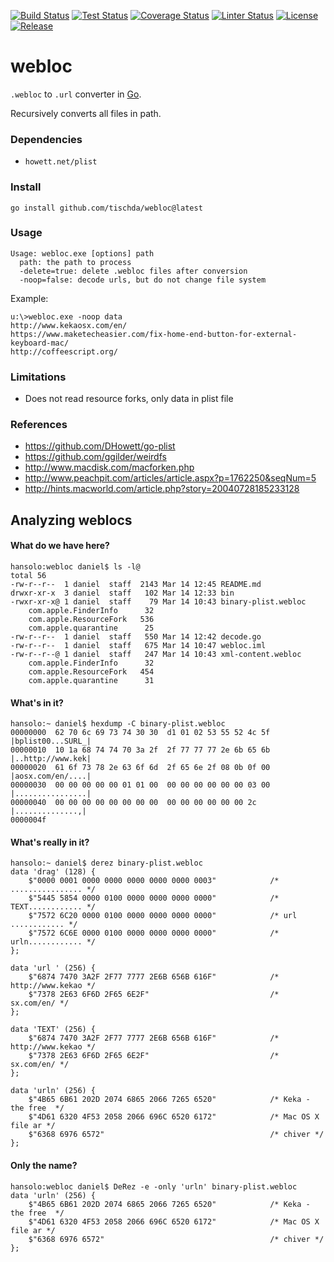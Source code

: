 [![Build Status](https://github.com/tischda/webloc/actions/workflows/build.yml/badge.svg)](https://github.com/tischda/webloc/actions/workflows/build.yml)
[![Test Status](https://github.com/tischda/webloc/actions/workflows/test.yml/badge.svg)](https://github.com/tischda/webloc/actions/workflows/test.yml)
[![Coverage Status](https://coveralls.io/repos/tischda/webloc/badge.svg)](https://coveralls.io/r/tischda/webloc)
[![Linter Status](https://github.com/tischda/webloc/actions/workflows/linter.yml/badge.svg)](https://github.com/tischda/webloc/actions/workflows/linter.yml)
[![License](https://img.shields.io/github/license/tischda/webloc)](/LICENSE)
[![Release](https://img.shields.io/github/release/tischda/webloc.svg)](https://github.com/tischda/webloc/releases/latest)


# webloc

`.webloc` to `.url` converter in [Go](https://www.golang.org).

Recursively converts all files in path.

### Dependencies

* `howett.net/plist`

### Install

~~~
go install github.com/tischda/webloc@latest
~~~

### Usage

~~~
Usage: webloc.exe [options] path
  path: the path to process
  -delete=true: delete .webloc files after conversion
  -noop=false: decode urls, but do not change file system
~~~

Example:

~~~
u:\>webloc.exe -noop data
http://www.kekaosx.com/en/
https://www.maketecheasier.com/fix-home-end-button-for-external-keyboard-mac/
http://coffeescript.org/
~~~

### Limitations

* Does not read resource forks, only data in plist file


### References

* https://github.com/DHowett/go-plist
* https://github.com/ggilder/weirdfs
* http://www.macdisk.com/macforken.php
* http://www.peachpit.com/articles/article.aspx?p=1762250&seqNum=5
* http://hints.macworld.com/article.php?story=20040728185233128


Analyzing weblocs
-----------------

#### What do we have here?

~~~
hansolo:webloc daniel$ ls -l@
total 56
-rw-r--r--  1 daniel  staff  2143 Mar 14 12:45 README.md
drwxr-xr-x  3 daniel  staff   102 Mar 14 12:33 bin
-rwxr-xr-x@ 1 daniel  staff    79 Mar 14 10:43 binary-plist.webloc
	com.apple.FinderInfo	  32
	com.apple.ResourceFork	 536
	com.apple.quarantine	  25
-rw-r--r--  1 daniel  staff   550 Mar 14 12:42 decode.go
-rw-r--r--  1 daniel  staff   675 Mar 14 10:47 webloc.iml
-rw-r--r--@ 1 daniel  staff   247 Mar 14 10:43 xml-content.webloc
	com.apple.FinderInfo	  32
	com.apple.ResourceFork	 454
	com.apple.quarantine	  31
~~~

#### What's in it?

~~~
hansolo:~ daniel$ hexdump -C binary-plist.webloc
00000000  62 70 6c 69 73 74 30 30  d1 01 02 53 55 52 4c 5f  |bplist00...SURL_|
00000010  10 1a 68 74 74 70 3a 2f  2f 77 77 77 2e 6b 65 6b  |..http://www.kek|
00000020  61 6f 73 78 2e 63 6f 6d  2f 65 6e 2f 08 0b 0f 00  |aosx.com/en/....|
00000030  00 00 00 00 00 01 01 00  00 00 00 00 00 00 03 00  |................|
00000040  00 00 00 00 00 00 00 00  00 00 00 00 00 00 2c     |..............,|
0000004f
~~~

#### What's really in it?

~~~
hansolo:~ daniel$ derez binary-plist.webloc
data 'drag' (128) {
    $"0000 0001 0000 0000 0000 0000 0000 0003"            /* ................ */
    $"5445 5854 0000 0100 0000 0000 0000 0000"            /* TEXT............ */
    $"7572 6C20 0000 0100 0000 0000 0000 0000"            /* url ............ */
    $"7572 6C6E 0000 0100 0000 0000 0000 0000"            /* urln............ */
};

data 'url ' (256) {
    $"6874 7470 3A2F 2F77 7777 2E6B 656B 616F"            /* http://www.kekao */
    $"7378 2E63 6F6D 2F65 6E2F"                           /* sx.com/en/ */
};

data 'TEXT' (256) {
    $"6874 7470 3A2F 2F77 7777 2E6B 656B 616F"            /* http://www.kekao */
    $"7378 2E63 6F6D 2F65 6E2F"                           /* sx.com/en/ */
};

data 'urln' (256) {
    $"4B65 6B61 202D 2074 6865 2066 7265 6520"            /* Keka - the free  */
    $"4D61 6320 4F53 2058 2066 696C 6520 6172"            /* Mac OS X file ar */
    $"6368 6976 6572"                                     /* chiver */
};
~~~

#### Only the name?

~~~
hansolo:webloc daniel$ DeRez -e -only 'urln' binary-plist.webloc
data 'urln' (256) {
    $"4B65 6B61 202D 2074 6865 2066 7265 6520"            /* Keka - the free  */
    $"4D61 6320 4F53 2058 2066 696C 6520 6172"            /* Mac OS X file ar */
    $"6368 6976 6572"                                     /* chiver */
};
~~~
